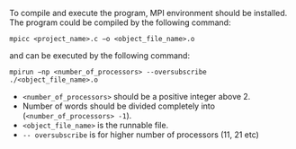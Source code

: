 To compile and execute the program, MPI environment should be installed. The program could be compiled by the following command:

`mpicc <project_name>.c −o <object_file_name>.o` 

and can be executed by the following command:

`mpirun −np <number_of_processors> --oversubscribe ./<object_file_name>.o`

* `<number_of_processors>` should be a positive integer above 2.
* Number of words should be divided completely into (`<number_of_processors> -1`). 
* `<object_file_name>` is the runnable file.
* `-- oversubscribe` is for higher number of processors (11, 21 etc)
